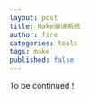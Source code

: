 ```yaml
---
layout: post
title: Make编译系统
author: fire
categories: tools
tags: make
published: false
---
```


To be continued !